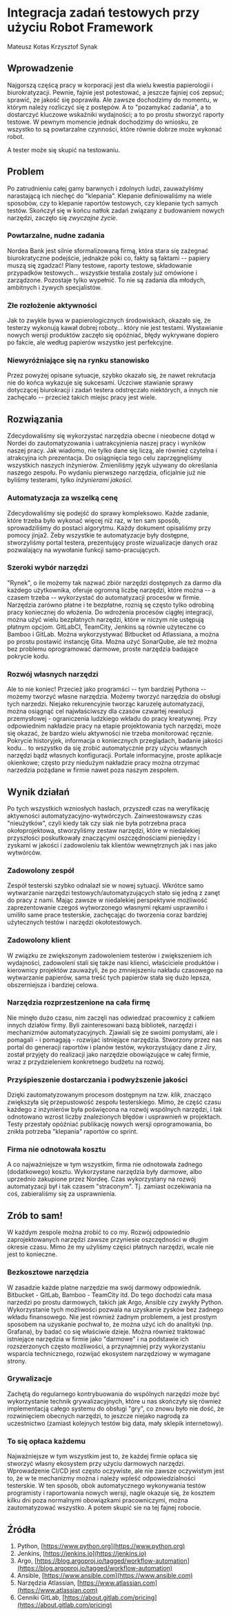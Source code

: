 # Integracja zadań testowych przy użyciu Robot Framework

Mateusz Kotas
Krzysztof Synak

## Wprowadzenie

Najgorszą częścą pracy w korporacji jest dla wielu kwestia papierologii i biurokratyzacji. Pewnie, fajnie jest potestować,
a jeszcze fajniej coś zepsuć; sprawić, że jakość się poprawiła. Ale zawsze dochodzimy do momentu, w którym należy rozliczyć
się z postępów. A to "pozamykać zadania", a to dostarczyć kluczowe wskaźniki wydajności; a to po prostu stworzyć raporty
testowe. W pewnym momencie jednak dochodzimy do wniosku, ze wszystko to są powtarzalne czynności, które równie dobrze może wykonać robot.

A tester może się skupić na testowaniu.

## Problem

Po zatrudnieniu całej gamy barwnych i zdolnych ludzi, zauważyliśmy narastającą ich niechęć do "klepania". Klepanie
definiowaliśmy na wiele sposobów, czy to klepanie raportów testowych, czy klepanie tych samych testów. Skończył się
w końcu natłok zadań związany z budowaniem nowych narzędzi, zaczęło się _zwyczajne życie_.

### Powtarzalne, nudne zadania

Nordea Bank jest silnie sformalizowaną firmą, która stara się zażegnać biurokratyczne podejście, jednakże póki co, fakty
są faktami -- papiery muszą się zgadzać! Plany testowe, raporty testowe, składowanie przypadków testowych... wszystkie
testalia zostaly już omówione i zarządzone. Pozostaje tylko wypełnić. To nie są zadania dla młodych, ambitnych i żywych
specjalistów.

### Złe rozłożenie aktywności

Jak to zwykle bywa w papierologicznych środowiskach, okazało się, że testerzy wykonują kawał dobrej roboty... który nie
jest testami. Wystawianie nowych wersji produktów zaczęło się opóźniać, błędy wykrywane dopiero po fakcie, ale według
papierów wszystko jest perfekcyjne.

### Niewyróżniające się na rynku stanowisko

Przez powyżej opisane sytuacje, szybko okazało się, że nawet rekrutacja nie do końca wykazuje się sukcesami. Uczciwe
stawianie sprawy dotyczącej biurokracji i zadań testera odstręczało niektórych, a innych nie zachęcało -- przecież takich
miejsc pracy jest wiele.

## Rozwiązania

Zdecydowaliśmy się wykorzystać narzędzia obecne i nieobecne dotąd w Nordei do zautomatyzowania i uatrakcyjnienia naszej
pracy i wyników naszej pracy. Jak wiadomo, nie tylko dane się liczą, ale również czytelna i atrakcyjna ich prezentacja.
Do osiągnięcia tego celu zaprzęgnęliśmy wszystkich naszych inżynierów. Zmieniliśmy język używany do określania naszego
zespołu. Po wydaniu pierwszego narzędzia, oficjalnie już nie byliśmy testerami, tylko *inżynierami jakości*.

### Automatyzacja za wszelką cenę

Zdecydowaliśmy się podejść do sprawy kompleksowo. Każde zadanie, które trzeba było wykonać więcej niż raz, w ten sam
sposób, sprowadziliśmy do postaci algorytmu. Każdy dokument opisaliśmy przy pomocy jinja2. Żeby wszystkie te automatyzacje
były dostępne, stworzyliśmy portal testera, prezentujący proste wizualizacje danych oraz pozwalający na wywołanie funkcji
samo-pracujących.
 
### Szeroki wybór narzędzi

"Rynek", o ile możemy tak nazwać zbiór narzędzi dostępnych za darmo dla każdego użytkownika, oferuje ogromną liczbę
narzędzi, które można -- a czasem trzeba -- wykorzystać do automatyzacji procesów w firmie. Narzędzia zarówno płatne
i te bezpłatne, roznią sę często tylko odrobiną pracy koniecznej do włożenia. Do wdrożenia procesów ciągłej integracji,
można użyć wielu bezpłatnych narzędzi, które w niczym nie ustępują płatnym opcjom. GitLabCI, TeamCity, Jenkins są równie
użyteczne co Bamboo i GitLab. Można wykorzystywać Bitbucket od Atlassiana, a można po prostu postawić
instancję Gita. Można użyć SonarQube, ale też można bez problemu oprogramować darmowe, proste narzędzia badające
pokrycie kodu.

### Rozwój własnych narzędzi

Ale to nie koniec! Przecież jako programści -- tym bardziej Pythona -- możemy tworzyć własne narzędzia. Możemy tworzyć
narzędzia do obsługi tych narzedzi. Niejako rekurencyjnie tworząc karuzelę automatyzacji, można osiągnąć cel
najwłaściwszy dla czasów czwartej rewolucji przemysłowej - ograniczenia ludzkiego wkładu do pracy kreatywnej. Przy
odpowiednim nakładzie pracy na etapie projektowania tych narzędzi, może się okazać, że bardzo wielu aktywności nie
trzeba monitorować ręcznie. Pokrycie historyjek, informacja o koniecznych przeglądach, badanie jakości kodu...
to wszystko da się zrobić automatycznie przy użyciu własnych narzędzi bądź własnych konfiguracji. Portale informacyjne,
proste aplikacje okienkowe; często przy niedużym nakładzie pracy można otrzymać narzedzia pożądane w firmie nawet poza
naszym zespołem.

## Wynik działań

Po tych wszystkich wzniosłych hasłach, przyszedł czas na weryfikację aktywności automatyzacyjno-wytwórczych.
Zainwestowawszy czas "nieużytków", czyli kiedy tak czy siak nie była potrzebna praca okołoprojektowa, stworzyliśmy
zestaw narzędzi, które w niedalekiej przyszłości poskutkowały znaczącymi oszczędnościami pieniędzy i zyskami w jakości
i zadowoleniu tak klientów wewnętrznych jak i nas jako wytwórców.

### Zadowolony zespół

Zespół testerski szybko odnalazł sie w nowej sytuacji. Wkrótce samo wytwarzanie narzędzi testowych/automatyzujących
stało się jedną z zanęt do pracy z nami. Mając zawsze w niedalekiej perspektywie możliwość zaprezentowanie czegoś
wytworzonego własnymi rękami usprawniło i umiliło same prace testerskie, zachęcając do tworzenia coraz bardziej użytecznych
testów i narzędzi okołotestowych.

### Zadowolony klient

W związku ze zwiększonym zadowoleniem testerów i zwiększeniem ich wydajności, zadowoleni stali się także nasi klienci,
właściciele produktów i kierownicy projektów zauważyli, że po zmniejszeniu nakładu czasowego na wytwarzanie papierów,
sama treść tych papierów stała się dużo lepsza, obszerniejsza i bardziej celowa.

### Narzędzia rozprzestzenione na cała firmę

Nie minęło dużo czasu, nim zaczęli nas odwiedzać pracownicy z całkiem innych działów firmy. Byli zainteresowani bazą
bibliotek, narzędzi i mechanizmów automatyzacyjnych. Zjawiali się ze swoimi pomysłami, ale i pomagali - i pomagają -
rozwijać istniejące narzędzia. Stworzony przez nas portal do generacji raportów i planów testów, wykorzystujący dane
z Jiry, został przyjęty do realizacji jako narzędzie obowiązujące w całej firmie, wraz z przydzieleniem konkretnego
budżetu na rozwój.

### Przyśpieszenie dostarczania i podwyższenie jakości

Dzięki zautomatyzowanym procesom dostępnym na tzw. _klik_, znacząco zwiększyła się przepustowość zespołu testerskiego.
Mimo, że część czasu każdego z inżynierów była poświęcona na rozwój wspólnych narzędzi, i tak odnotowano wzrost liczby
znalezionych błędów i usprawnień w projektach. Testy przestały opóźniać publikację nowych wersji oprogramowania, bo znikła
potrzeba "klepania" raportów co sprint.

### Firma nie odnotowała kosztu

A co najważniejsze w tym wszystkim, firma nie odnotowała żadnego (dodatkowego) kosztu. Wykorzystane narzędzia były darmowe,
albo uprzednio zakupione przez Nordeę. Czas wykorzystany na rozwój automatyzacji był i tak czasem "straconym". Tj. zamiast
oczekiwania na coś, zabieraliśmy się za usprawnienia.

## Zrób to sam!

W każdym zespole można zrobić to co my. Rozwój odpowiednio zaprojektowanych narzędzi zawsze przyniesie oszczędności
w długim okresie czasu. Mimo że my użyliśmy części płatnych narzędzi, wcale nie jest to konieczne.

### Bezkosztowe narzędzia

W zasadzie każde platne narzędzie ma swój darmowy odpowiednik. Bitbucket - GitLab, Bamboo - TeamCity itd. Do tego
dochodzi cała masa narzedzi po prostu darmowych, takich jak Argo, Ansible czy zwykły Python. Wykorzystanie tych
możliwości pozwala na uzyskanie zysków bez żadnego wkładu finansowego. Nie jest również żadnym problemem, a jest prostym
sposobem na uzyskanie pochwał to, że można użyć ich do analityki (np. Grafana), by badać co się właściwie dzieje. Można
również traktować istniejące narzędzia w firmie jako "darmowe" i na podstawie ich rozszerzonych często możliwości, a
przynajmniej przy wykorzystaniu wsparcia technicznego, rozwijać ekosystem narzędziowy w wymagane strony.

### Grywalizacje

Zachętą do regularnego kontrybuowania do wspólnych narzędzi może być wykorzystanie technik grywalizacyjnych, które u nas
skończyły się również implementacją całego systemu do obsługi "gry", co znowu było nie dość, że rozwinięciem obecnych
narzędzi, to jeszcze niejako nagrodą za uczestnictwo (zamiast kolejnych testów big data, mały sklepik internetowy).

### To się opłaca każdemu

Najważniejsze w tym wszystkim jest to, że każdej firmie opłaca się stworzyć własny ekosystem przy użyciu darmowych
narzędzi. Wprowadzenie CI/CD jest często oczywiste, ale nie zawsze oczywistym jest to, że w te mechanizmy można i należy
wpleść odpowiedzialności testerskie. W ten sposób, obok automatycznego wykonywania testów programisty i raportowania
nowych wersji, nagle okazuje się, że kosztem kilku dni poza normalnymi obowiązkami pracowniczymi, można zautomatyzować
wszystko. A potem skupić sie na tej fajnej robocie.

## Źródła

1. Python, [https://www.python.org](https://www.python.org)
2. Jenkins, [https://jenkins.io](https://jenkins.io)
3. Argo, [https://blog.argoproj.io/tagged/workflow-automation](https://blog.argoproj.io/tagged/workflow-automation)
4. Ansible, [https://www.ansible.com](https://www.ansible.com)
5. Narzędzia Atlassian, [https://www.atlassian.com](https://www.atlassian.com)
6. Cenniki GitLab, [https://about.gitlab.com/pricing](https://about.gitlab.com/pricing)
